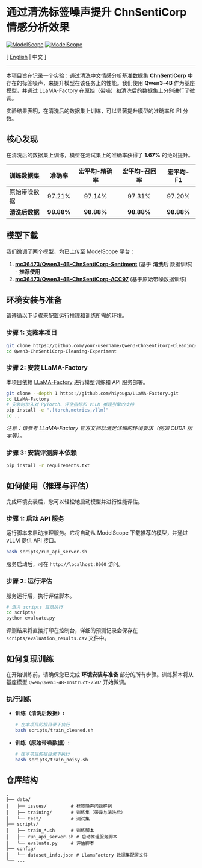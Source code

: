 # 通过清洗标签噪声提升 ChnSentiCorp 情感分析效果

[![ModelScope](https://img.shields.io/badge/ModelScope-Qwen3--4B--ChnSentiCorp--Sentiment-blue)](https://modelscope.cn/models/mc36473/Qwen3-4B-ChnSentiCorp-Sentiment/summary)
[![ModelScope](https://img.shields.io/badge/ModelScope-Qwen3--4B--ChnSentiCorp--ACC97-gray)](https://modelscope.cn/models/mc36473/Qwen3-4B-ChnSentiCorp-ACC97/summary)

[ [English](README.md) | 中文 ]

---

本项目旨在记录一个实验：通过清洗中文情感分析基准数据集 **ChnSentiCorp** 中存在的标签噪声，来提升模型在该任务上的性能。我们使用 **Qwen3-4B** 作为基座模型，并通过 LLaMA-Factory 在原始（带噪）和清洗后的数据集上分别进行了微调。

实验结果表明，在清洗后的数据集上训练，可以显著提升模型的准确率和 F1 分数。

## 核心发现

在清洗后的数据集上训练，模型在测试集上的准确率获得了 **1.67%** 的绝对提升。

| 训练数据集 | 准确率 | 宏平均-精确率 | 宏平均-召回率 | 宏平均-F1 |
| :------- | :----: | :---------: | :---------: | :-------: |
| 原始带噪数据 | 97.21% |   97.14%    |   97.31%    |  97.20%   |
| **清洗后数据** | **98.88%** | **98.88%** | **98.88%** | **98.88%** |


## 模型下载

我们微调了两个模型，均已上传至 ModelScope 平台：

1.  **[mc36473/Qwen3-4B-ChnSentiCorp-Sentiment](https://modelscope.cn/models/mc36473/Qwen3-4B-ChnSentiCorp-Sentiment/summary)** (基于 **清洗后** 数据训练) - **推荐使用**
2.  **[mc36473/Qwen3-4B-ChnSentiCorp-ACC97](https://modelscope.cn/models/mc36473/Qwen3-4B-ChnSentiCorp-ACC97/summary)** (基于原始带噪数据训练)

## 环境安装与准备

请遵循以下步骤来配置运行推理和训练所需的环境。

### 步骤 1: 克隆本项目

```bash
git clone https://github.com/your-username/Qwen3-ChnSentiCorp-Cleaning-Experiment.git
cd Qwen3-ChnSentiCorp-Cleaning-Experiment
```

### 步骤 2: 安装 LLaMA-Factory

本项目依赖 [LLaMA-Factory](https://github.com/hiyouga/LLaMA-Factory) 进行模型训练和 API 服务部署。

```bash
git clone --depth 1 https://github.com/hiyouga/LLaMA-Factory.git
cd LLaMA-Factory
# 安装时加入对 PyTorch、评估指标和 vLLM 推理引擎的支持
pip install -e ".[torch,metrics,vllm]"
cd ..
```
*注意：请参考 LLaMA-Factory 官方文档以满足详细的环境要求（例如 CUDA 版本等）。*

### 步骤 3: 安装评测脚本依赖

```bash
pip install -r requirements.txt
```

## 如何使用（推理与评估）

完成环境安装后，您可以轻松地启动模型并进行性能评估。

### 步骤 1: 启动 API 服务

运行脚本来启动推理服务。它将自动从 ModelScope 下载推荐的模型，并通过 vLLM 提供 API 接口。

```bash
bash scripts/run_api_server.sh
```
服务启动后，可在 `http://localhost:8000` 访问。

### 步骤 2: 运行评估

服务运行后，执行评估脚本。

```bash
# 进入 scripts 目录执行
cd scripts/
python evaluate.py
```
评测结果将直接打印在控制台，详细的预测记录会保存在 `scripts/evaluation_results.csv` 文件中。

## 如何复现训练

在开始训练前，请确保您已完成 **环境安装与准备** 部分的所有步骤。训练脚本将从基座模型 `Qwen/Qwen3-4B-Instruct-2507` 开始微调。

### 执行训练

-   **训练（清洗后数据）:**
    ```bash
    # 在本项目的根目录下执行
    bash scripts/train_cleaned.sh
    ```
-   **训练（原始带噪数据）:**
    ```bash
    # 在本项目的根目录下执行
    bash scripts/train_noisy.sh
    ```

## 仓库结构

```
.
├── data/
│   ├── issues/         # 标签噪声问题样例
│   ├── training/       # 训练集（带噪与清洗后）
│   └── test/           # 测试集
├── scripts/
│   ├── train_*.sh      # 训练脚本
│   ├── run_api_server.sh # 启动推理服务脚本
│   └── evaluate.py     # 评估脚本
├── config/
│   └── dataset_info.json # LlamaFactory 数据集配置文件
└── ...
